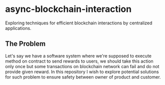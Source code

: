 # async-blockchain-interaction
Exploring techniques for efficient blockchain interactions by centralized applications.

## The Problem

Let's say we have a software system where we're supposed to execute method on contract to send rewards to users, we should take this action only once but some transactions on blockchain network can fail and do not provide given reward. In this repository I wish to explore potential solutions for such problem to ensure safety between owner of product and customer.